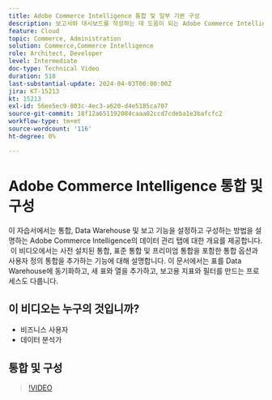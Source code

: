 ```yaml
---
title: Adobe Commerce Intelligence 통합 및 일부 기본 구성
description: 보고서와 대시보드를 작성하는 데 도움이 되는 Adobe Commerce Intelligence 통합 및 일부 구성에 대해 알아봅니다
feature: Cloud
topic: Commerce, Administration
solution: Commerce,Commerce Intelligence
role: Architect, Developer
level: Intermediate
doc-type: Technical Video
duration: 518
last-substantial-update: 2024-04-03T00:00:00Z
jira: KT-15213
kt: 15213
exl-id: 56ee5ec9-803c-4ec3-a620-d4e5185ca707
source-git-commit: 18f12a651192084caaa02ccd7cdeba1e3bafcfc2
workflow-type: tm+mt
source-wordcount: '116'
ht-degree: 0%

---
```


# Adobe Commerce Intelligence 통합 및 구성

이 자습서에서는 통합, Data Warehouse 및 보고 기능을 설정하고 구성하는 방법을 설명하는 Adobe Commerce Intelligence의 데이터 관리 탭에 대한 개요를 제공합니다.
&#x200B;
이 비디오에서는 사전 설치된 통합, 표준 통합 및 프리미엄 통합을 포함한 통합 옵션과 사용자 정의 통합을 추가하는 기능에 대해 설명합니다.
이 문서에서는 표를 Data Warehouse에 동기화하고, 새 표와 열을 추가하고, 보고용 지표와 필터를 만드는 프로세스도 다룹니다.

## 이 비디오는 누구의 것입니까?

- 비즈니스 사용자
- 데이터 분석가

## 통합 및 구성

>[!VIDEO](https://video.tv.adobe.com/v/3428101?learn=on)
